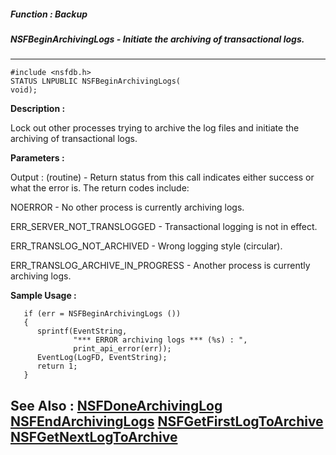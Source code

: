 ##### Function : Backup
##### NSFBeginArchivingLogs - Initiate the archiving of transactional logs.
---
```
#include <nsfdb.h>
STATUS LNPUBLIC NSFBeginArchivingLogs(
void);
```
**Description :**

Lock out other processes trying to archive the log files and initiate the 
archiving of transactional logs.

**Parameters :**

Output :
(routine)  -  Return status from this call indicates either success or what the error is. The return codes include:

NOERROR - No other process is currently archiving logs.

ERR_SERVER_NOT_TRANSLOGGED - Transactional logging is not in effect.

ERR_TRANSLOG_NOT_ARCHIVED - Wrong logging style (circular).

ERR_TRANSLOG_ARCHIVE_IN_PROGRESS - Another process is currently archiving logs.



**Sample Usage :**
```
   if (err = NSFBeginArchivingLogs ())
   {
      sprintf(EventString,
              "*** ERROR archiving logs *** (%s) : ",
              print_api_error(err));
      EventLog(LogFD, EventString);
      return 1;
   }

```
**See Also :**
[NSFDoneArchivingLog](/domino-c-api-docs/reference/Func/NSFDoneArchivingLog)
[NSFEndArchivingLogs](/domino-c-api-docs/reference/Func/NSFEndArchivingLogs)
[NSFGetFirstLogToArchive](/domino-c-api-docs/reference/Func/NSFGetFirstLogToArchive)
[NSFGetNextLogToArchive](/domino-c-api-docs/reference/Func/NSFGetNextLogToArchive)
---
